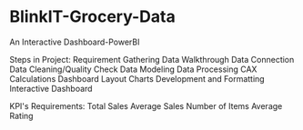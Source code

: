 # BlinkIT-Grocery-Data
An Interactive Dashboard-PowerBI

Steps in Project:
Requirement Gathering
Data Walkthrough
Data Connection
Data Cleaning/Quality Check
Data Modeling
Data Processing
CAX Calculations
Dashboard Layout
Charts Development and Formatting
Interactive Dashboard

KPI's Requirements:
Total Sales
Average Sales
Number of Items
Average Rating
